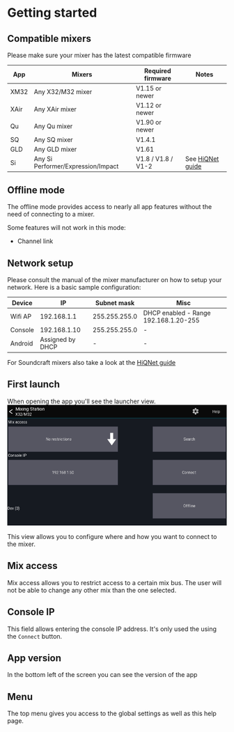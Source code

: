 # Getting started

## Compatible mixers
Please make sure your mixer has the latest compatible firmware

| App | Mixers | Required firmware | Notes | 
| -- | -- | -- | -- |
| XM32 | Any X32/M32 mixer | V1.15 or newer | |
| XAir | Any XAir mixer | V1.12 or newer | |
| Qu | Any Qu mixer | V1.90 or newer | |
| SQ | Any SQ mixer | V1.4.1 | |
| GLD | Any GLD mixer | V1.61 | |
| Si | Any Si Performer/Expression/Impact | V1.8 / V1.8 / V1-2 | See [HiQNet guide](soundcraft/hiqnet.md)


## Offline mode
The offline mode provides access to nearly all app features without
the need of connecting to a mixer.

Some features will not work in this mode:

- Channel link

## Network setup
Please consult the manual of the mixer manufacturer on how to setup your network.
Here is a basic sample configuration:

| Device | IP | Subnet mask | Misc | 
| -- | -- | -- | -- |
| Wifi AP | 192.168.1.1 | 255.255.255.0 | DHCP enabled - Range 192.168.1.20-255 |
| Console | 192.168.1.10 | 255.255.255.0 | - | 
| Android | Assigned by DHCP | - | - |

For Soundcraft mixers also take a look at the [HiQNet guide](soundcraft/hiqnet.md)


## First launch

When opening the app you'll see the launcher view.
![Launcher](img/launcher.png)

This view allows you to configure where and how you want to connect to the mixer.

## Mix access
Mix access allows you to restrict access to a certain mix bus. The user will not be able to change any other mix than the one selected.

## Console IP
This field allows entering the console IP address. It's only used the using the `Connect` button.

## App version
In the bottom left of the screen you can see the version of the app

## Menu
The top menu gives you access to the global settings as well as this help page.
